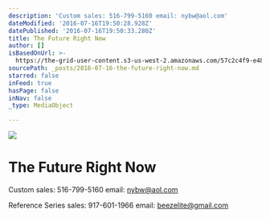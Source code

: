 ```yaml
---
description: 'Custom sales: 516-799-5160 email: nybw@aol.com'
dateModified: '2016-07-16T19:50:28.928Z'
datePublished: '2016-07-16T19:50:33.280Z'
title: The Future Right Now
author: []
isBasedOnUrl: >-
  https://the-grid-user-content.s3-us-west-2.amazonaws.com/57c2c4f9-e488-4371-ac5e-41aa2294233f.jpg
sourcePath: _posts/2016-07-16-the-future-right-now.md
starred: false
inFeed: true
hasPage: false
inNav: false
_type: MediaObject

---
```

![](https://imgflo.herokuapp.com/graph/vahj1ThiexotieMo/f04567a815e3c96315cc83e4b8106703/croprotate.jpg?cropheight=3827&cropwidth=5806&degrees=0&input=https%3A%2F%2Fthe-grid-user-content.s3-us-west-2.amazonaws.com%2F57c2c4f9-e488-4371-ac5e-41aa2294233f.jpg&x=0&y=0)

# The Future Right Now

Custom sales: 516-799-5160 email: nybw@aol.com

Reference Series sales: 917-601-1966 email: beezelite@gmail.com